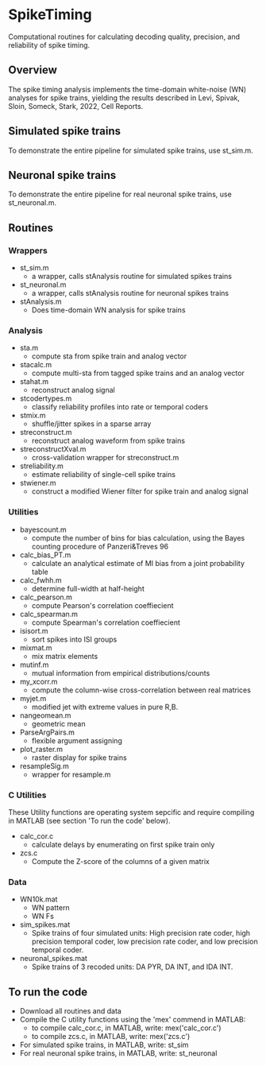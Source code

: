 # SpikeTiming
Computational routines for calculating decoding quality, precision, and reliability of spike timing.
## Overview
The spike timing analysis implements the time-domain white-noise (WN) analyses for spike trains, yielding the results described in Levi, Spivak, Sloin, Someck, Stark, 2022, Cell Reports.

## Simulated spike trains
To demonstrate the entire pipeline for simulated spike trains, use st_sim.m.

## Neuronal spike trains
To demonstrate the entire pipeline for real neuronal spike trains, use st_neuronal.m.

## Routines

### Wrappers
- st_sim.m
  - a wrapper, calls stAnalysis routine for simulated spikes trains
- st_neuronal.m
  - a wrapper, calls stAnalysis routine for neuronal spikes trains
- stAnalysis.m
  - Does time-domain WN analysis for spike trains

### Analysis
- sta.m
  - compute sta from spike train and analog vector
- stacalc.m
  - compute multi-sta from tagged spike trains and an analog vector
- stahat.m
  - reconstruct analog signal
- stcodertypes.m
  - classify reliability profiles into rate or temporal coders
- stmix.m
  - shuffle/jitter spikes in a sparse array
- streconstruct.m
  - reconstruct analog waveform from spike trains
- streconstructXval.m
  - cross-validation wrapper for streconstruct.m
- streliability.m
  - estimate reliability of single-cell spike trains
- stwiener.m
  - construct a modified Wiener filter for spike train and analog signal

### Utilities
- bayescount.m
  - compute the number of bins for bias calculation, using the Bayes counting procedure of Panzeri&Treves 96
- calc_bias_PT.m
  - calculate an analytical estimate of MI bias from a joint probability table
- calc_fwhh.m
  - determine full-width at half-height
- calc_pearson.m
  - compute Pearson's correlation coeffiecient
- calc_spearman.m
  - compute Spearman's correlation coeffiecient
- isisort.m
  - sort spikes into ISI groups
- mixmat.m
  - mix matrix elements
- mutinf.m
  - mutual information from empirical distributions/counts
- my_xcorr.m
  - compute the column-wise cross-correlation between real matrices
- myjet.m
  - modified jet with extreme values in pure R,B.
- nangeomean.m
  - geometric mean
- ParseArgPairs.m
  - flexible argument assigning
- plot_raster.m
  - raster display for spike trains
- resampleSig.m
  - wrapper for resample.m

### C Utilities
These Utility functions are operating system sepcific and require compiling in MATLAB (see section 'To run the code' below). 
- calc_cor.c
  - calculate delays by enumerating on first spike train only
- zcs.c
  - Compute the Z-score of the columns of a given matrix

### Data
- WN10k.mat
  - WN pattern
  - WN Fs
- sim_spikes.mat 	
  - Spike trains of four simulated units: High precision rate coder, high precision temporal coder, low precision rate coder, and low precision temporal coder.
- neuronal_spikes.mat 	
  - Spike trains of 3 recoded units: DA PYR, DA INT, and IDA INT.

## To run the code
- Download all routines and data
- Compile the C utility functions using the 'mex' commend in MATLAB:
  - to compile calc_cor.c, in MATLAB, write: mex('calc_cor.c')
  - to compile zcs.c, in MATLAB, write: mex('zcs.c')
- For simulated spike trains, in MATLAB, write: st_sim 
- For real neuronal spike trains, in MATLAB, write: st_neuronal
